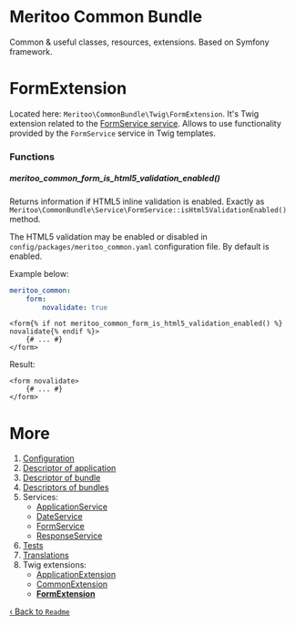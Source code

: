 # Meritoo Common Bundle

Common & useful classes, resources, extensions. Based on Symfony framework.

# FormExtension

Located here: `Meritoo\CommonBundle\Twig\FormExtension`. It's Twig extension related to the [FormService service](../Services/FormService.md). Allows to use functionality provided by the `FormService` service in Twig templates.

### Functions

##### meritoo_common_form_is_html5_validation_enabled()

Returns information if HTML5 inline validation is enabled. Exactly as `Meritoo\CommonBundle\Service\FormService::isHtml5ValidationEnabled()` method.

The HTML5 validation may be enabled or disabled in `config/packages/meritoo_common.yaml` configuration file. By default is enabled.

Example below:

```yaml
meritoo_common:
    form:
        novalidate: true
```

```twig
<form{% if not meritoo_common_form_is_html5_validation_enabled() %} novalidate{% endif %}>
	{# ... #}
</form>
```

Result:

```twig
<form novalidate>
	{# ... #}
</form>
```

# More

1. [Configuration](../Configuration.md)
2. [Descriptor of application](../Descriptor-of-application.md)
3. [Descriptor of bundle](../Descriptor-of-bundle.md)
4. [Descriptors of bundles](../Descriptors-of-bundles.md)
5. Services:
	- [ApplicationService](../Services/ApplicationService.md)
	- [DateService](../Services/DateService.md)
	- [FormService](../Services/FormService.md)
	- [ResponseService](../Services/ResponseService.md)
6. [Tests](../Tests.md)
7. [Translations](../Translations.md)
8. Twig extensions:
	- [ApplicationExtension](ApplicationExtension.md)
	- [CommonExtension](CommonExtension.md)
	- [**FormExtension**](FormExtension.md)

[&lsaquo; Back to `Readme`](../../README.md)
